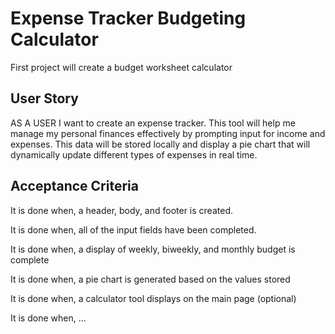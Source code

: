 # Expense Tracker Budgeting Calculator
First project will create a budget worksheet calculator

## User Story
AS A USER I want to create an expense tracker. This tool will help me manage my personal finances effectively by prompting input for income and expenses. This data will be stored locally and display a pie chart that will dynamically update different types of expenses in real time. 

## Acceptance Criteria
It is done when, a header, body, and footer is created.

It is done when, all of the input fields have been completed. 

It is done when, a display of weekly, biweekly, and monthly budget is complete

It is done when, a pie chart is generated based on the values stored

It is done when, a calculator tool displays on the main page (optional) 

It is done when, ... 
